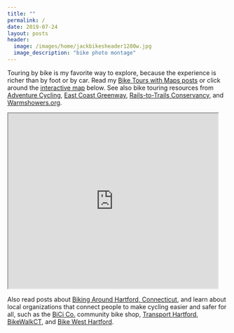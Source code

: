 ```yaml
---
title: ""
permalink: /
date: 2019-07-24
layout: posts
header:
  image: /images/home/jackbikesheader1280w.jpg
  image_description: "bike photo montage"
---
```

Touring by bike is my favorite way to explore, because the experience is richer than by foot or by car. Read my [Bike Tours with Maps posts](https://jackbikes.org/categories/#bike-tours-with-maps) or click around the [interactive map](https://jackdougherty.github.io/bikemapcode/index.html) below. See also bike touring resources from [Adventure Cycling](https://www.adventurecycling.org), [East Coast Greenway](http://www.greenway.org/), [Rails-to-Trails Conservancy](http://www.railstotrails.org/), and [Warmshowers.org](http://warmshowers.org).

<iframe src="https://jackdougherty.github.io/bikemapcode/#3/40.10/-95.90" width="95%" height="400px"></iframe>

Also read posts about [Biking Around Hartford, Connecticut](https://jackbikes.org/categories/#biking-around-hartford-ct), and learn about local organizations that connect people to make cycling easier and safer for all, such as the [BiCi Co.](http://bicico.org/) community bike shop, [Transport Hartford](http://transporthartford.org/), [BikeWalkCT](http://www.bikewalkct.org/), and [Bike West Hartford](http://bikewesthartford.org/).

